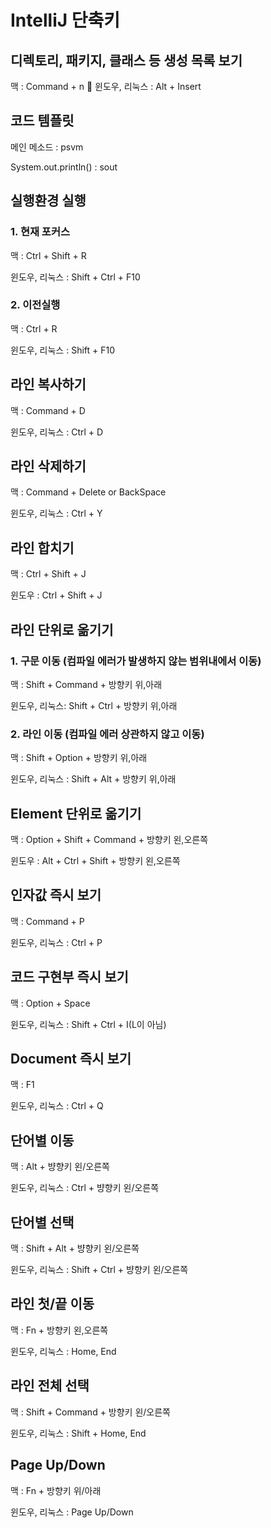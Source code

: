 # IntelliJ 단축키


## 디렉토리, 패키지, 클래스 등 생성 목록 보기

맥 : Command + n

윈도우, 리눅스 : Alt + Insert

## 코드 템플릿

메인 메소드 : psvm

System.out.println() : sout

## 실행환경 실행

### 1. 현재 포커스

맥 : Ctrl + Shift + R

윈도우, 리눅스 : Shift + Ctrl + F10

### 2. 이전실행

맥 : Ctrl + R

윈도우, 리눅스 : Shift + F10

## 라인 복사하기

맥 : Command + D

윈도우, 리눅스 : Ctrl + D

## 라인 삭제하기

맥 : Command + Delete or BackSpace

윈도우, 리눅스 : Ctrl + Y

## 라인 합치기

맥 : Ctrl + Shift + J

윈도우 : Ctrl + Shift + J

## 라인 단위로 옮기기

### 1. 구문 이동 (컴파일 에러가 발생하지 않는 범위내에서 이동)

맥 : Shift + Command + 방향키 위,아래

윈도우, 리눅스: Shift + Ctrl + 방향키 위,아래

### 2. 라인 이동 (컴파일 에러 상관하지 않고 이동)

맥 : Shift + Option + 방향키 위,아래

윈도우, 리눅스 : Shift + Alt + 방향키 위,아래

## Element 단위로 옮기기

맥 : Option + Shift + Command + 방향키 왼,오른쪽

윈도우 : Alt + Ctrl + Shift + 방향키 왼,오른쪽

## 인자값 즉시 보기

맥 : Command + P

윈도우, 리눅스 : Ctrl + P

## 코드 구현부 즉시 보기

맥 : Option + Space

윈도우, 리눅스 : Shift + Ctrl + I(L이 아님)

## Document 즉시 보기

맥 : F1

윈도우, 리눅스 : Ctrl + Q


## 단어별 이동

맥 : Alt + 뱡향키 왼/오른쪽

윈도우, 리눅스 : Ctrl + 뱡향키 왼/오른쪽

## 단어별 선택

맥 : Shift + Alt + 뱡향키 왼/오른쪽

윈도우, 리눅스 : Shift + Ctrl + 뱡향키 왼/오른쪽

## 라인 첫/끝 이동

맥 : Fn + 방향키 왼,오른쪽

윈도우, 리눅스 : Home, End

## 라인 전체 선택

맥 : Shift + Command + 방향키 왼/오른쪽

윈도우, 리눅스 : Shift + Home, End

## Page Up/Down

맥 : Fn + 방향키 위/아래

윈도우, 리눅스 : Page Up/Down

